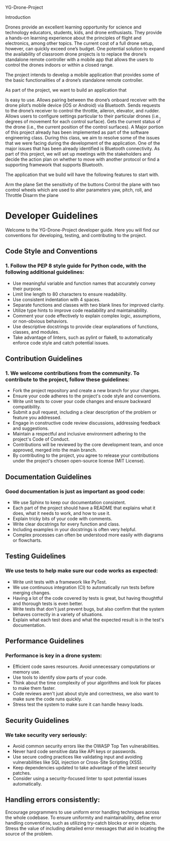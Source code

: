 YG-Drone-Project

Introduction

Drones provide an excellent learning opportunity for science and technology educators, students, kids, and drone enthusiasts. They provide a hands-on learning experience about the principles of flight and electronics, among other topics. The current cost of a full drone setup, however, can quickly exceed one’s budget. One potential solution to expand the availability of classroom drone projects is to replace the drone’s standalone remote controller with a mobile app that allows the users to control the drones indoors or within a closed range.

The project intends to develop a mobile application that provides some of the basic functionalities of a drone’s standalone remote controller.

As part of the project, we want to build an application that

Is easy to use.
Allows pairing between the drone’s onboard receiver with the drone pilot’s mobile device (iOS or Android) via Bluetooth.
Sends requests to the drone’s receiver to control the throttle, aileron, elevator, and rudder.
Allows users to configure settings particular to their particular drones (i.e., degrees of movement for each control surface).
Gets the current status of the drone (i.e., the current position of the control surfaces).
A Major portion of this project already has been implemented as part of the software engineering class. During this class, we aim to resolve some of the issues that we were facing during the development of the application. One of the major issues that has been already identified is Bluetooth connectivity. As part of this project, we will set up meetings with the stakeholders and decide the action plan on whether to move with another protocol or find a supporting framework that supports Bluetooth.

The application that we build will have the following features to start with.

Arm the plane
Set the sensitivity of the buttons
Control the plane with two control wheels which are used to alter parameters yaw, pitch, roll, and Throttle
Disarm the plane

# Developer Guidelines
Welcome to the YG-Drone-Project developer guide. Here you will find our conventions for developing, testing, and contributing to the project.

## Code Style and Conventions
### 1. Follow the PEP 8 style guide for Python code, with the following additional guidelines:
   - Use meaningful variable and function names that accurately convey their purpose.
   - Limit line length to 80 characters to ensure readability.
   - Use consistent indentation with 4 spaces.
   - Separate functions and classes with two blank lines for improved clarity.
   - Utilize type hints to improve code readability and maintainability.
   - Comment your code effectively to explain complex logic, assumptions, or non-obvious behaviors.
   - Use descriptive docstrings to provide clear explanations of functions, classes, and modules.
   - Take advantage of linters, such as pylint or flake8, to automatically enforce code style and catch potential issues.

## Contribution Guidelines
### 1. We welcome contributions from the community. To contribute to the project, follow these guidelines:
   - Fork the project repository and create a new branch for your changes.
   - Ensure your code adheres to the project's code style and conventions.
   - Write unit tests to cover your code changes and ensure backward compatibility.
   - Submit a pull request, including a clear description of the problem or feature you addressed.
   - Engage in constructive code review discussions, addressing feedback and suggestions.
   - Maintain a respectful and inclusive environment adhering to the project's Code of Conduct.
   - Contributions will be reviewed by the core development team, and once approved, merged into the main branch.
   - By contributing to the project, you agree to release your contributions under the project's chosen open-source license (MIT License).

## Documentation Guidelines
### Good documentation is just as important as good code:
   - We use Sphinx to keep our documentation consistent.
   - Each part of the project should have a README that explains what it does, what it needs to work, and how to use it.
   - Explain tricky bits of your code with comments.
   - Write clear docstrings for every function and class.
   - Including examples in your docstrings is often very helpful.
   - Complex processes can often be understood more easily with diagrams or flowcharts.

## Testing Guidelines
### We use tests to help make sure our code works as expected:
   - Write unit tests with a framework like PyTest.
   - We use continuous integration (CI) to automatically run tests before merging changes.
   - Having a lot of the code covered by tests is great, but having thoughtful and thorough tests is even better.
   - Write tests that don't just prevent bugs, but also confirm that the system behaves correctly in a variety of situations.
   - Explain what each test does and what the expected result is in the test's documentation.

## Performance Guidelines
### Performance is key in a drone system:
   - Efficient code saves resources. Avoid unnecessary computations or memory use.
   - Use tools to identify slow parts of your code.
   - Think about the time complexity of your algorithms and look for places to make them faster.
   - Code reviews aren't just about style and correctness, we also want to make sure the code runs quickly.
   - Stress test the system to make sure it can handle heavy loads.

## Security Guidelines
### We take security very seriously:
   - Avoid common security errors like the OWASP Top Ten vulnerabilities.
   - Never hard code sensitive data like API keys or passwords.
   - Use secure coding practices like validating input and avoiding vulnerabilities like SQL injection or Cross-Site Scripting (XSS).
   - Keep dependencies updated to take advantage of the latest security patches.
   - Consider using a security-focused linter to spot potential issues automatically.
   
## Handling errors consistently:

Encourage programmers to use uniform error handling techniques across the whole codebase.
To ensure uniformity and maintainability, define error handling conventions, such as utilizing try-catch blocks or error objects.
Stress the value of including detailed error messages that aid in locating the source of the problem.